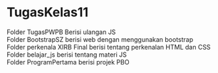 # TugasKelas11
Folder TugasPWPB Berisi ulangan JS
<br>
Folder BootstrapSZ berisi web dengan menggunakan bootstrap
<br>
Folder perkenala XIRB Final berisi tentang perkenalan HTML dan CSS
<br>
Folder belajar_js berisi tentang materi JS
<br>
Folder ProgramPertama berisi projek PBO

